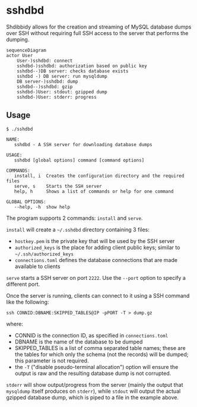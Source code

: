 # sshdbd

Shdibbidy allows for the creation and streaming of MySQL database dumps over SSH without requiring full SSH access to the server that performs the dumping.

```mermaid  
sequenceDiagram
actor User
    User-)sshdbd: connect
    sshdbd-)sshdbd: authorization based on public key
    sshdbd--)DB server: checks database exists
    sshdbd -) DB server: run mysqldump
    DB server-)sshdbd: dump
    sshdbd--)sshdbd: gzip
    sshdbd-)User: stdout: gzipped dump
    sshdbd-)User: stderr: progress
```

## Usage

```
$ ./sshdbd

NAME:
   sshdbd - A SSH server for downloading database dumps

USAGE:
   sshdbd [global options] command [command options]

COMMANDS:
   install, i  Creates the configuration directory and the required files
   serve, s    Starts the SSH server
   help, h     Shows a list of commands or help for one command

GLOBAL OPTIONS:
   --help, -h  show help
```

The program supports 2 commands: `install` and `serve`.

`install` will create a `~/.sshdbd` directory containing 3 files:
- `hostkey.pem` is the private key that will be used by the SSH server
- `authorized_keys` is the place for adding client public keys; similar to `~/.ssh/authorized_keys`
- `connections.toml` defines the database connections that are made available to clients

`serve` starts a SSH server on port `2222`. Use the `--port` option to specify a different port.

Once the server is running, clients can connect to it using a SSH command like the following:

```
ssh CONNID:DBNAME:SKIPPED_TABLES@IP -pPORT -T > dump.gz
```
where:
- CONNID is the connection ID, as specified in `connections.toml`
- DBNAME is the name of the database to be dumped
- SKIPPED_TABLES is a list of comma separated table names; these are the tables for which only the schema (not the records) will be dumped; this parameter is not required.
- the `-T` ("disable pseudo-terminal allocation") option will ensure the output is raw and the resulting database dump is not corrupted.

`stderr` will show output/progress from the server (mainly the output that `mysqldump` itself produces on `stderr`), while `stdout` will output the actual gzipped database dump, which is piped to a file in the example above.
